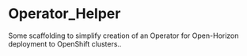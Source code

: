 # Operator_Helper
Some scaffolding to simplify creation of an Operator for Open-Horizon deployment to OpenShift clusters..
